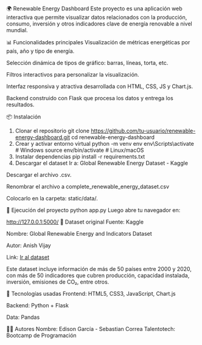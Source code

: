 🌍 Renewable Energy Dashboard
Este proyecto es una aplicación web interactiva que permite visualizar datos relacionados con la producción, consumo, inversión y otros indicadores clave de energía renovable a nivel mundial.

📊 Funcionalidades principales
Visualización de métricas energéticas por país, año y tipo de energía.

Selección dinámica de tipos de gráfico: barras, líneas, torta, etc.

Filtros interactivos para personalizar la visualización.

Interfaz responsiva y atractiva desarrollada con HTML, CSS, JS y Chart.js.

Backend construido con Flask que procesa los datos y entrega los resultados.

📦 Instalación
1. Clonar el repositorio
git clone https://github.com/tu-usuario/renewable-energy-dashboard.git
cd renewable-energy-dashboard
2. Crear y activar entorno virtual
python -m venv env
env\Scripts\activate        # Windows
source env/bin/activate     # Linux/macOS
3. Instalar dependencias
pip install -r requirements.txt
4. Descargar el dataset
Ir a: Global Renewable Energy Dataset - Kaggle

Descargar el archivo .csv.

Renombrar el archivo a complete_renewable_energy_dataset.csv

Colocarlo en la carpeta: static/data/.

🚀 Ejecución del proyecto
python app.py
Luego abre tu navegador en:

http://127.0.0.1:5000/
📁 Dataset original
Fuente: Kaggle

Nombre: Global Renewable Energy and Indicators Dataset

Autor: Anish Vijay

Link: [Ir al dataset](https://www.kaggle.com/datasets/anishvijay/global-renewable-energy-and-indicators-dataset?resource=download)

Este dataset incluye información de más de 50 países entre 2000 y 2020, con más de 50 indicadores que cubren producción, capacidad instalada, inversión, emisiones de CO₂, entre otros.

🧠 Tecnologías usadas
Frontend: HTML5, CSS3, JavaScript, Chart.js

Backend: Python + Flask

Data: Pandas


🧑‍💻 Autores
Nombre: Edison García - Sebastian Correa
Talentotech: Bootcamp de Programación
